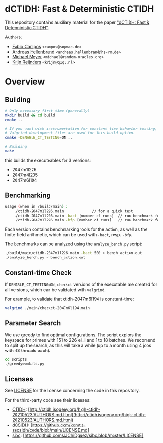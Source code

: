 # dCTIDH: Fast & Deterministic CTIDH
This repository contains auxiliary material for the paper ["dCTIDH: Fast & Deterministic CTIDH"](https://eprint.iacr.org/2025/xxx).

Authors:
- [Fabio Campos](https://www.sopmac.org/) `<campos@sopmac.de>`
- [Andreas Hellenbrand](https://www.andhell.de/) `<andreas.hellenbrand@hs-rm.de>`
- [Michael Meyer](https://www.uni-regensburg.de/informatics-data-science/qpc/team/dr-michael-meyer/index.html) `<michael@random-oracles.org>`
- [Krijn Reijnders](https://krijnreijnders.com/) `<krijn@q1q1.nl>`

# Overview

## Building

```sh
# Only necessary first time (generally)
mkdir build && cd build
cmake ..

# If you want with instrumentation for constant-time behavior testing, the default value is OFF.
# Valgrind development files are used for this build option.
cmake -DENABLE_CT_TESTING=ON ..

# Building
make
```
this builds the executeables for 3 versions:

- 2047m1l226 
- 2047m4l205
- 2047m6l194

## Benchmarking
```sh
usage (when in /build/main) : 	
    ./ctidh-2047m1l226.main				// for a quick test
    ./ctidh-2047m1l226.main -bact [number of runs]	// run benchmark for the action
    ./ctidh-2047m1l226.main -bfp [number of runs]	// run benchmark for fp arithmetic
```

Each version contains benchmarking tools for the action, as well as the finite-field arithmetic,
which can be used with `-bact`, resp. `-bfp`.

The benchmarks can be analyzed using the `analyze_bench.py` script:
```sh
./build/main/ctidh-2047m1l226.main -bact 500 > bench_action.out
./analyze_bench.py < bench_action.out 
```

## Constant-time Check
If `DENABLE_CT_TESTING=ON`, `checkct` versions of the executable are created for all versions, which can be validated with `valgrind`.

For example, to validate that ctidh-2047m6l194 is constant-time:
```sh 
valgrind ./main/checkct-2047m6l194.main
```


## Parameter Search
We use greedy to find optimal configurations. The script explors the keyspace for primes with 151 to 226 ell_i and 1 to 18 batches.
We recomend to split up the search, as this will take a while (up to a month using 4 jobs with 48 threads each).

```sh
cd scripts
./greedywombats.py
```

## Licenses
See [LICENSE](https://github.com/PaZeZeVaAt/dCTIDH/blob/main/LICENSE) for the license concerning the code in this repository.

For the third-party code see their licenses:
- [CTIDH](http://ctidh.isogeny.org/): [http://ctidh.isogeny.org/high-ctidh-20210523/AUTHORS.md.html](http://ctidh.isogeny.org/high-ctidh-20210523/AUTHORS.md.html)
- [dCSIDH](https://github.com/kemtls-secsidh/code): [https://github.com/kemtls-secsidh/code/blob/main/LICENSE.md]
- [sibc](https://github.com/JJChiDguez/sibc): [https://github.com/JJChiDguez/sibc/blob/master/LICENSE]
